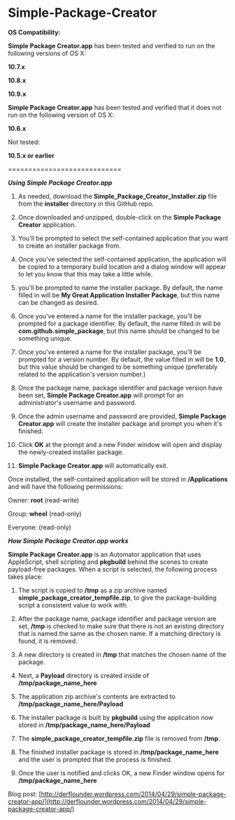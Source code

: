 Simple-Package-Creator
============================

**OS Compatibility:**

**Simple Package Creator.app** has been tested and verified to run on the following versions of OS X:

**10.7.x**

**10.8.x**

**10.9.x**


**Simple Package Creator.app** has been tested and verified that it does not run on the following version of OS X:

**10.6.x**


Not tested:

**10.5.x or earlier**

============================

***Using Simple Package Creator.app***

1. As needed, download the **Simple_Package_Creator_Installer.zip** file from the **installer** directory in this GitHub repo.

2. Once downloaded and unzipped, double-click on the **Simple Package Creator** application.

3. You'll be prompted to select the self-contained application that you want to create an installer package from.

4. Once you've selected the self-contained application, the application will be copied to a temporary build location and a dialog window will appear to let you know that this may take a little while.

5. you'll be prompted to name the installer package. By default, the name filled in will be **My Great Application Installer Package**, but this name can be changed as desired.

6. Once you've entered a name for the installer package, you'll be prompted for a package identifier. By default, the name filled in will be **com.github.simple_package**, but this name should be changed to be something unique.

7. Once you've entered a name for the installer package, you'll be prompted for a version number. By default, the value filled in will be **1.0**, but this value should be changed to be something unique (preferably related to the application's version number.)

8. Once the package name, package identifier and package version have been set, **Simple Package Creator.app** will prompt for an administrator's username and password.

9. Once the admin username and password are provided, **Simple Package Creator.app** will create the installer package and prompt you when it's finished.

10. Click **OK** at the prompt and a new Finder window will open and display the newly-created installer package.

11. **Simple Package Creator.app** will automatically exit.


Once installed, the self-contained application will be stored in **/Applications** and will have the following permissions:

Owner: **root** (read-write)

Group: **wheel** (read-only)

Everyone: (read-only)


***How Simple Package Creator.app works***


**Simple Package Creator.app** is an Automator application that uses AppleScript, shell scripting and **pkgbuild** behind the scenes to create payload-free packages. When a script is selected, the following process takes place:

1. The script is copied to **/tmp** as a zip archive named **simple_package_creator_tempfile.zip**, to give the package-building script a consistent value to work with.

2. After the package name, package identifier and package version are set, **/tmp** is checked to make sure that there is not an existing directory that is named the same as the chosen name. If a matching directory is found, it is removed.

3. A new directory is created in **/tmp** that matches the chosen name of the package.

4. Next, a **Payload** directory is created inside of **/tmp/package_name_here**

5. The application zip archive's contents are extracted to **/tmp/package_name_here/Payload**

6. The installer package is built by **pkgbuild** using the application now stored in **/tmp/package_name_here/Payload**

7. The **simple_package_creator_tempfile.zip** file is removed from **/tmp**.

8. The finished installer package is stored in **/tmp/package_name_here** and the user is prompted that the process is finished.

9. Once the user is notified and clicks OK, a new Finder window opens for **/tmp/package_name_here**


Blog post: [http://derflounder.wordpress.com/2014/04/29/simple-package-creator-app/](http://derflounder.wordpress.com/2014/04/29/simple-package-creator-app/)